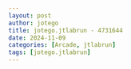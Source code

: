 ```yaml
---
layout: post
author: jotego
title: jotego.jtlabrun - 4731644
date: 2024-11-09
categories: [Arcade, jtlabrun]
tags: [jotego.jtlabrun]
---
```


